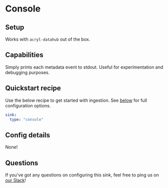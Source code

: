 # Console

## Setup

Works with `acryl-datahub` out of the box.

## Capabilities

Simply prints each metadata event to stdout. Useful for experimentation and debugging purposes.

## Quickstart recipe

Use the below recipe to get started with ingestion. See [below](#config-details) for full configuration options.

```yml
sink:
  type: "console"
```

## Config details

None!

## Questions

If you've got any questions on configuring this sink, feel free to ping us on [our Slack](https://slack.datahubproject.io/)!
